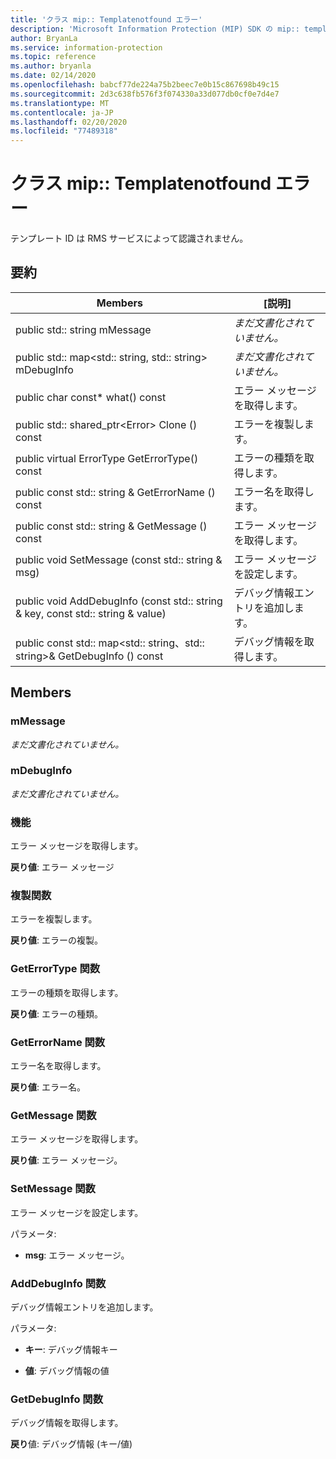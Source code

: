 ```yaml
---
title: 'クラス mip:: Templatenotfound エラー'
description: 'Microsoft Information Protection (MIP) SDK の mip:: templatenotfound error クラスについて説明します。'
author: BryanLa
ms.service: information-protection
ms.topic: reference
ms.author: bryanla
ms.date: 02/14/2020
ms.openlocfilehash: babcf77de224a75b2beec7e0b15c867698b49c15
ms.sourcegitcommit: 2d3c638fb576f3f074330a33d077db0cf0e7d4e7
ms.translationtype: MT
ms.contentlocale: ja-JP
ms.lasthandoff: 02/20/2020
ms.locfileid: "77489318"
---
```

# <a name="class-miptemplatenotfounderror"></a>クラス mip:: Templatenotfound エラー 
テンプレート ID は RMS サービスによって認識されません。
  
## <a name="summary"></a>要約
 Members                        | [説明]                                
--------------------------------|---------------------------------------------
public std:: string mMessage  | _まだ文書化されていません。_
public std:: map\<std:: string, std:: string\> mDebugInfo  | _まだ文書化されていません。_
public char const* what() const  |  エラー メッセージを取得します。
public std:: shared_ptr\<Error\> Clone () const  |  エラーを複製します。
public virtual ErrorType GetErrorType() const  |  エラーの種類を取得します。
public const std:: string & GetErrorName () const  |  エラー名を取得します。
public const std:: string & GetMessage () const  |  エラー メッセージを取得します。
public void SetMessage (const std:: string & msg)  |  エラー メッセージを設定します。
public void AddDebugInfo (const std:: string & key, const std:: string & value)  |  デバッグ情報エントリを追加します。
public const std:: map\<std:: string、std:: string\>& GetDebugInfo () const  |  デバッグ情報を取得します。
  
## <a name="members"></a>Members
  
### <a name="mmessage"></a>mMessage
_まだ文書化されていません。_

  
### <a name="mdebuginfo"></a>mDebugInfo
_まだ文書化されていません。_

  
### <a name="what-function"></a>機能
エラー メッセージを取得します。

  
**戻り値**: エラー メッセージ
  
### <a name="clone-function"></a>複製関数
エラーを複製します。

  
**戻り値**: エラーの複製。
  
### <a name="geterrortype-function"></a>GetErrorType 関数
エラーの種類を取得します。

  
**戻り値**: エラーの種類。
  
### <a name="geterrorname-function"></a>GetErrorName 関数
エラー名を取得します。

  
**戻り値**: エラー名。
  
### <a name="getmessage-function"></a>GetMessage 関数
エラー メッセージを取得します。

  
**戻り値**: エラー メッセージ。
  
### <a name="setmessage-function"></a>SetMessage 関数
エラー メッセージを設定します。

パラメータ:  
* **msg**: エラー メッセージ。


  
### <a name="adddebuginfo-function"></a>AddDebugInfo 関数
デバッグ情報エントリを追加します。

パラメータ:  
* **キー**: デバッグ情報キー 


* **値**: デバッグ情報の値


  
### <a name="getdebuginfo-function"></a>GetDebugInfo 関数
デバッグ情報を取得します。

  
**戻り**値: デバッグ情報 (キー/値)